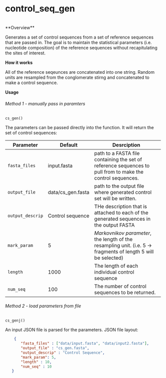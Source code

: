 <h1> control_seq_gen </h1> <br>
**Overview**
<p> Generates a set of control sequences from a set of reference sequences that are passed in. The goal is to maintain the statistical parameters (i.e. nucleotide composition) of the reference sequences without recapitulating the sites of interest. </p>
 
 **How it works**
 <p> All of the reference seqeunces are concatenated into one string. Random units are resampled from the conglomerate stirng and concatenated to make a control sequence. </p>
 
 **Usage** <br>
 ###### Method 1 - manually pass in paramters
 `cs_gen()`
 <p>The parameters can be passed directly into the function. It will return the set of control sequences:</p>
 
 Parameter | Default | Desrciption
 ---|---|---
 `fasta_files` | input.fasta | path to a FASTA file containing the set of reference sequences to pull from to make the control sequences.
 `output_file` | data/cs_gen.fasta | path to the output file where generated control set will be written.
 `output_descrip` | Control sequence | THe description that is attached to each of the generated sequences in the output FASTA 
 `mark_param` | 5 | _Markovnikov parameter_, the length of the resampling unit. (i.e. 5 -> fragments of length 5 will be selected)
 `length` | 1000 | The length of each individual control sequence
 `num_seq` | 100 | The number of control sequences to be returned. 
 
 ###### Method 2 - load parameters from file
`cs_genj()` 
 <p>An input JSON file is parsed for the parameters. JSON file layout: </p>
 
 ```JSON 
     {
        "fasta_files" : ["data/input.fasta", "data/input2.fasta"],
        "output_file" : "cs_gen.fasta",
        "output_descrip" : "Control Sequence",
        "mark_param": 5,
        "length" : 10,
        "num_seq" : 10
    }
 ```
